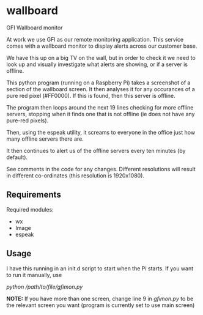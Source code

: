 wallboard
=========

GFI Wallboard monitor


At work we use GFI as our remote monitoring application. This service comes with a wallboard monitor to display alerts across our customer base.


We have this up on a big TV on the wall, but in order to check it we need to look up and visually investigate what alerts are showing, or if a server is offline.

This python program (running on a Raspberry Pi) takes a screenshot of a section of the wallboard screen. It then analyses it for any occurances of a pure red pixel (#FF0000). If this is found, then this server is offline.

The program then loops around the next 19 lines checking for more offline servers, stopping when it finds one that is not offline (ie does not have any pure-red pixels).

Then, using the espeak utility, it screams to everyone in the office just how many offline servers there are.

It then continues to alert us of the offline servers every ten minutes (by default).

See comments in the code for any changes. Different resolutions will result in different co-ordinates (this resolution is 1920x1080).

Requirements
------------

Required modules:
- wx
- Image
- espeak
 

Usage
-----

I have this running in an init.d script to start when the Pi starts. If you want to run it manually, use

*python /path/to/file/gfimon.py*

**NOTE:** If you have more than one screen, change line 9 in *gfimon.py* to be the relevant screen you want (program is currently set to use main screen)

